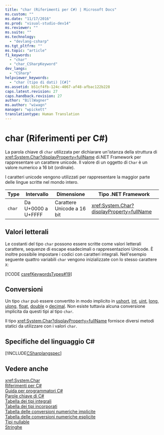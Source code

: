 ```yaml
---
title: "char (Riferimenti per C#) | Microsoft Docs"
ms.custom: ""
ms.date: "11/17/2016"
ms.prod: "visual-studio-dev14"
ms.reviewer: ""
ms.suite: ""
ms.technology: 
  - "devlang-csharp"
ms.tgt_pltfrm: ""
ms.topic: "article"
f1_keywords: 
  - "char"
  - "char_CSharpKeyword"
dev_langs: 
  - "CSharp"
helpviewer_keywords: 
  - "char (tipo di dati) [C#]"
ms.assetid: b51cf4fb-124c-4067-af48-afbac122b228
caps.latest.revision: 27
caps.handback.revision: 27
author: "BillWagner"
ms.author: "wiwagn"
manager: "wpickett"
translationtype: Human Translation
---
```

# char (Riferimenti per C#)
La parola chiave di `char` utilizzata per dichiarare un'istanza della struttura di <xref:System.Char?displayProperty=fullName> di.NET Framework per rappresentare un carattere unicode.  Il valore di un oggetto di `Char` è un valore numerico a 16 bit \(ordinale\).  
  
 I caratteri unicode vengono utilizzati per rappresentare la maggior parte delle lingue scritte nel mondo intero.  
  
|Type|Intervallo|Dimensione|Tipo .NET Framework|  
|----------|----------------|----------------|-------------------------|  
|`char`|Da U\+0000 a U\+FFFF|Carattere Unicode a 16 bit|<xref:System.Char?displayProperty=fullName>|  
  
## Valori letterali  
 Le costanti del tipo `char` possono essere scritte come valori letterali carattere, sequenze di escape esadecimali o rappresentazioni Unicode.  È inoltre possibile impostare i codici con caratteri integrali.  Nell'esempio seguente quattro variabili `char` vengono inizializzate con lo stesso carattere `X`:  
  
 [!CODE [csrefKeywordsTypes#19](../CodeSnippet/VS_Snippets_VBCSharp/csrefKeywordsTypes#19)]  
  
## Conversioni  
 Un tipo `char` può essere convertito in modo implicito in [ushort](../../../csharp/language-reference/keywords/ushort.md), [int](../../../csharp/language-reference/keywords/int.md), [uint](../../../csharp/language-reference/keywords/uint.md), [long](../../../csharp/language-reference/keywords/long.md), [ulong](../../../csharp/language-reference/keywords/ulong.md), [float](../../../csharp/language-reference/keywords/float.md), [double](../../../csharp/language-reference/keywords/double.md) o [decimal](../../../csharp/language-reference/keywords/decimal.md).  Non esiste tuttavia alcuna conversione implicita da questi tipi al tipo `char`.  
  
 Il tipo <xref:System.Char?displayProperty=fullName> fornisce diversi metodi statici da utilizzare con i valori `char`.  
  
## Specifiche del linguaggio C\#  
 [!INCLUDE[CSharplangspec](../../../csharp/language-reference/keywords/includes/csharplangspec_md.md)]  
  
## Vedere anche  
 <xref:System.Char>   
 [Riferimenti per C\#](../../../csharp/language-reference/index.md)   
 [Guida per programmatori C\#](../../../csharp/programming-guide/index.md)   
 [Parole chiave di C\#](../../../csharp/language-reference/keywords/index.md)   
 [Tabella dei tipi integrali](../../../csharp/language-reference/keywords/integral-types-table.md)   
 [Tabella dei tipi incorporati](../../../csharp/language-reference/keywords/built-in-types-table.md)   
 [Tabella delle conversioni numeriche implicite](../../../csharp/language-reference/keywords/implicit-numeric-conversions-table.md)   
 [Tabella delle conversioni numeriche esplicite](../../../csharp/language-reference/keywords/explicit-numeric-conversions-table.md)   
 [Tipi nullable](../../../csharp/programming-guide/nullable-types/index.md)   
 [Stringhe](../../../csharp/programming-guide/strings/index.md)